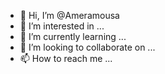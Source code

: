 - 👋 Hi, I’m @Ameramousa
- 👀 I’m interested in ...
- 🌱 I’m currently learning ...
- 💞️ I’m looking to collaborate on ...
- 📫 How to reach me ...

<!---
Ameramousa/Ameramousa is a ✨ special ✨ repository because its `README.md` (this file) appears on your GitHub profile.
You can click the Preview link to take a look at your changes.
--->
